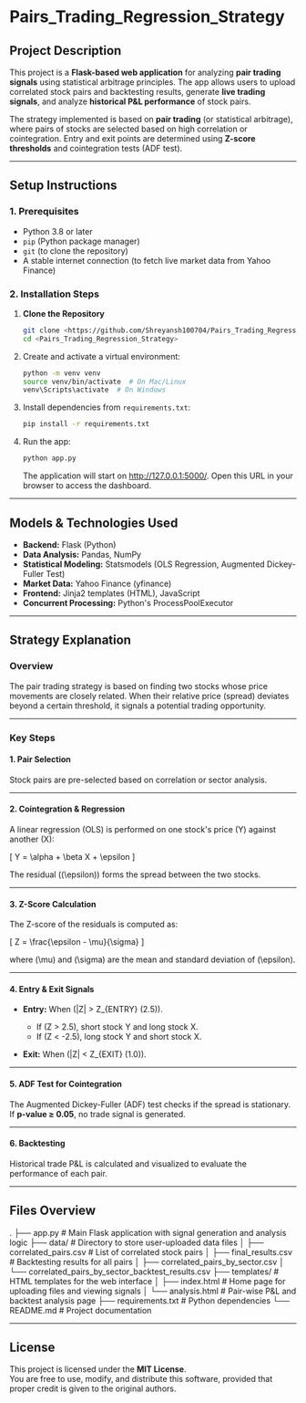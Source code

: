 # Pairs_Trading_Regression_Strategy

## Project Description

This project is a **Flask-based web application** for analyzing **pair trading signals** using statistical arbitrage principles. The app allows users to upload correlated stock pairs and backtesting results, generate **live trading signals**, and analyze **historical P&L performance** of stock pairs. 

The strategy implemented is based on **pair trading** (or statistical arbitrage), where pairs of stocks are selected based on high correlation or cointegration. Entry and exit points are determined using **Z-score thresholds** and cointegration tests (ADF test).

---

## Setup Instructions

### 1. Prerequisites
- Python 3.8 or later
- `pip` (Python package manager)
- `git` (to clone the repository)
- A stable internet connection (to fetch live market data from Yahoo Finance)



### 2. Installation Steps

1. **Clone the Repository**
   ```bash
   git clone <https://github.com/Shreyansh100704/Pairs_Trading_Regression_Strategy.git>
   cd <Pairs_Trading_Regression_Strategy>
   ```

2. Create and activate a virtual environment:
   ```bash
   python -m venv venv
   source venv/bin/activate  # On Mac/Linux
   venv\Scripts\activate  # On Windows
   ```
3. Install dependencies from `requirements.txt`:
   ```bash
   pip install -r requirements.txt
   ```


4. Run the app:
   ```bash
   python app.py
   ```
   The application will start on http://127.0.0.1:5000/.
   Open this URL in your browser to access the dashboard.



---

## Models & Technologies Used
- **Backend:** Flask (Python)
- **Data Analysis:** Pandas, NumPy
- **Statistical Modeling:** Statsmodels (OLS Regression, Augmented Dickey-Fuller Test)
- **Market Data:** Yahoo Finance (yfinance)
- **Frontend:** Jinja2 templates (HTML), JavaScript
- **Concurrent Processing:** Python's ProcessPoolExecutor



---

## Strategy Explanation

### **Overview**
The pair trading strategy is based on finding two stocks whose price movements are closely related. When their relative price (spread) deviates beyond a certain threshold, it signals a potential trading opportunity.

---

### **Key Steps**

#### **1. Pair Selection**
Stock pairs are pre-selected based on correlation or sector analysis.

---

#### **2. Cointegration & Regression**
A linear regression (OLS) is performed on one stock's price (Y) against another (X):

\[
Y = \alpha + \beta X + \epsilon
\]

The residual (\(\epsilon\)) forms the spread between the two stocks.

---

#### **3. Z-Score Calculation**
The Z-score of the residuals is computed as:

\[
Z = \frac{\epsilon - \mu}{\sigma}
\]

where \(\mu\) and \(\sigma\) are the mean and standard deviation of \(\epsilon\).

---

#### **4. Entry & Exit Signals**
- **Entry:** When \(|Z| > Z_{ENTRY} (2.5)\).  
  - If \(Z > 2.5\), short stock Y and long stock X.
  - If \(Z < -2.5\), long stock Y and short stock X.

- **Exit:** When \(|Z| < Z_{EXIT} (1.0)\).

---

#### **5. ADF Test for Cointegration**
The Augmented Dickey-Fuller (ADF) test checks if the spread is stationary.  
If **p-value ≥ 0.05**, no trade signal is generated.

---

#### **6. Backtesting**
Historical trade P&L is calculated and visualized to evaluate the performance of each pair.


---
## Files Overview
.
├── app.py                         # Main Flask application with signal generation and analysis logic
├── data/                          # Directory to store user-uploaded data files
│   ├── correlated_pairs.csv       # List of correlated stock pairs
│   ├── final_results.csv          # Backtesting results for all pairs
│   ├── correlated_pairs_by_sector.csv
│   └── correlated_pairs_by_sector_backtest_results.csv
├── templates/                     # HTML templates for the web interface
│   ├── index.html                 # Home page for uploading files and viewing signals
│   └── analysis.html              # Pair-wise P&L and backtest analysis page
├── requirements.txt               # Python dependencies
└── README.md                      # Project documentation


---
## License
This project is licensed under the **MIT License**.  
You are free to use, modify, and distribute this software, provided that proper credit is given to the original authors.
